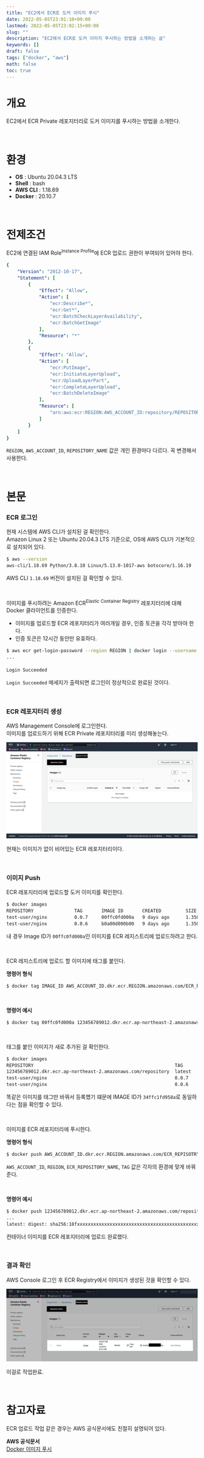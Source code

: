```yaml
---
title: "EC2에서 ECR로 도커 이미지 푸시"
date: 2022-05-05T23:01:10+09:00
lastmod: 2022-05-05T23:02:15+09:00
slug: ""
description: "EC2에서 ECR로 도커 이미지 푸시하는 방법을 소개하는 글"
keywords: []
draft: false
tags: ["docker", "aws"]
math: false
toc: true
---
```


# 개요
EC2에서 ECR Private 레포지터리로 도커 이미지를 푸시하는 방법을 소개한다.

<br>

# 환경
- **OS** : Ubuntu 20.04.3 LTS
- **Shell** : bash
- **AWS CLI** : 1.18.69
- **Docker** : 20.10.7

<br>

# 전제조건
EC2에 연결된 IAM Role<sup>Instance Profile</sup>에 ECR 업로드 권한이 부여되어 있어야 한다.

```yaml
{
    "Version": "2012-10-17",
    "Statement": [
        {
            "Effect": "Allow",
            "Action": [
                "ecr:Describe*",
                "ecr:Get*",
                "ecr:BatchCheckLayerAvailability",
                "ecr:BatchGetImage"
            ],
            "Resource": "*"
        },
        {
            "Effect": "Allow",
            "Action": [
                "ecr:PutImage",
                "ecr:InitiateLayerUpload",
                "ecr:UploadLayerPart",
                "ecr:CompleteLayerUpload",
                "ecr:BatchDeleteImage"
            ],
            "Resource": [
                "arn:aws:ecr:REGION:AWS_ACCOUNT_ID:repository/REPOSITORY_NAME"
            ]
        }
    ]
}
```

`REGION`, `AWS_ACCOUNT_ID`, `REPOSITORY_NAME` 값은 개인 환경마다 다르다. 꼭 변경해서 사용한다.

<br>

# 본문

### ECR 로그인

현재 시스템에 AWS CLI가 설치된 걸 확인한다.  
Amazon Linux 2 또는 Ubuntu 20.04.3 LTS 기준으로, OS에 AWS CLI가 기본적으로 설치되어 있다.  

```bash
$ aws --version
aws-cli/1.18.69 Python/3.8.10 Linux/5.13.0-1017-aws botocore/1.16.19
```

AWS CLI `1.18.69` 버전이 설치된 걸 확인할 수 있다.

<br>

이미지를 푸시하려는 Amazon ECR<sup>Elastic Container Registry</sup> 레포지터리에 대해 Docker 클라이언트를 인증한다.

- 이미지를 업로드할 ECR 레포지터리가 여러개일 경우, 인증 토큰을 각각 받아야 한다.
- 인증 토큰은 12시간 동안만 유효하다.

```bash
$ aws ecr get-login-password --region REGION | docker login --username AWS --password-stdin AWS_ACCOUNT_ID.dkr.ecr.REGION.amazonaws.com
...

Login Succeeded
```

`Login Succeeded` 메세지가 출력되면 로그인이 정상적으로 완료된 것이다.

<br>

### ECR 레포지터리 생성

AWS Management Console에 로그인한다.  
이미지를 업로드하기 위해 ECR Private 레포지터리를 미리 생성해놓는다.  

![](./1.png)

현재는 이미지가 없이 비어있는 ECR 레포지터리이다.

<br>

### 이미지 Push

ECR 레포지터리에 업로드할 도커 이미지를 확인한다.

```bash
$ docker images
REPOSITORY               TAG       IMAGE ID       CREATED         SIZE
test-user/nginx          0.0.7     00ffc0fd000a   9 days ago      1.35GB
test-user/nginx          0.0.6     b0a00d000b00   9 days ago      1.35GB
```

내 경우 Image ID가 `00ffc0fd000a`인 이미지를 ECR 레지스트리에 업로드하려고 한다.

<br>

ECR 레지스트리에 업로드 할 이미지에 태그를 붙인다.  

**명령어 형식**
```bash
$ docker tag IMAGE_ID AWS_ACCOUNT_ID.dkr.ecr.REGION.amazonaws.com/ECR_REPOSITORY_NAME:TAG
```

<br>

**명령어 예시**
```bash
$ docker tag 00ffc0fd000a 123456789012.dkr.ecr.ap-northeast-2.amazonaws.com/repository:latest
```

<br>

태그를 붙인 이미지가 새로 추가된 걸 확인한다.

```bash
$ docker images
REPOSITORY                                                    TAG       IMAGE ID       CREATED         SIZE
123456789012.dkr.ecr.ap-northeast-2.amazonaws.com/repository  latest    00ffc0fd000a   9 days ago      1.35GB
test-user/nginx                                               0.0.7     00ffc0fd000a   9 days ago      1.35GB
test-user/nginx                                               0.0.6     b0a00d000b00   9 days ago      1.35GB
```

똑같은 이미지를 태그만 바꿔서 등록헀기 떄문에 IMAGE ID가 `34ffc1fd958a`로 동일하다는 점을 확인할 수 있다.  

<br>

이미지를 ECR 레포지터리에 푸시한다.  

**명령어 형식**
```bash
$ docker push AWS_ACCOUNT_ID.dkr.ecr.REGION.amazonaws.com/ECR_REPISOTRY_NAME:TAG
```
`AWS_ACCOUNT_ID`, `REGION`, `ECR_REPOSITORY_NAME`, `TAG` 값은 각자의 환경에 맞게 바꿔준다.  

<br>

**명령어 예시**
```bash
$ docker push 123456789012.dkr.ecr.ap-northeast-2.amazonaws.com/repository:latest
...
latest: digest: sha256:18fxxxxxxxxxxxxxxxxxxxxxxxxxxxxxxxxxxxxxxxxxxxxxxxxxxxxxxxxxxxxx size: 5584
```

컨테이너 이미지를 ECR 레포지터리에 업로드 완료했다.

<br>

### 결과 확인

AWS Console 로그인 후 ECR Registry에서 이미지가 생성된 것을 확인할 수 있다.

![](./2.png)

이걸로 작업완료.

<br>

# 참고자료

ECR 업로드 작업 같은 경우는 AWS 공식문서에도 친절히 설명되어 있다.  

**AWS 공식문서**  
[Docker 이미지 푸시](https://docs.aws.amazon.com/ko_kr/AmazonECR/latest/userguide/docker-push-ecr-image.html)